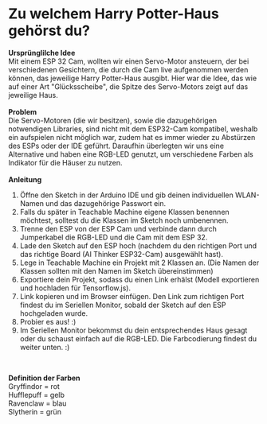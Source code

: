 # Zu welchem Harry Potter-Haus gehörst du?
**Ursprünglilche Idee** <br>
Mit einem ESP 32 Cam, wollten wir einen Servo-Motor ansteuern, der bei verschiedenen Gesichtern, die durch die Cam live aufgenommen werden können, das jeweilige Harry Potter-Haus ausgibt. Hier war die Idee, das wie auf einer Art "Glücksscheibe", die Spitze des Servo-Motors zeigt auf das jeweilige Haus. 
<br>
<br>
**Problem** <br>
Die Servo-Motoren (die wir besitzen), sowie die dazugehörigen notwendigen Libraries, sind nicht mit dem ESP32-Cam kompatibel, weshalb ein aufspielen nicht möglich war, zudem hat es immer wieder zu Abstürzen des ESPs oder der IDE geführt.
Daraufhin überlegten wir uns eine Alternative und haben eine RGB-LED genutzt, um verschiedene Farben als Indikator für die Häuser zu nutzen.
<br>
<br>
**Anleitung**
1. Öffne den Sketch in der Arduino IDE und gib deinen individuellen WLAN-Namen und das dazugehörige Passwort ein.
2. Falls du später in Teachable Machine eigene Klassen benennen möchtest, solltest du die Klassen im Sketch noch umbenennen.
3. Trenne den ESP von der ESP Cam und verbinde dann durch Jumperkabel die RGB-LED und die Cam mit dem ESP 32.
4. Lade den Sketch auf den ESP hoch (nachdem du den richtigen Port und das richtige Board (AI Thinker ESP32-Cam) ausgewählt hast).
5. Lege in Teachable Machine ein Projekt mit 2 Klassen an. (Die Namen der Klassen sollten mit den Namen im Sketch übereinstimmen)
6. Exportiere dein Projekt, sodass du einen Link erhälst (Modell exportieren und hochladen für Tensorflow.js).
7. Link kopieren und im Browser einfügen. Den Link zum richtigen Port findest du im Seriellen Monitor, sobald der Sketch auf den ESP hochgeladen wurde.
8. Probier es aus! :) 
9. Im Seriellen Monitor bekommst du dein entsprechendes Haus gesagt oder du schaust einfach auf die RGB-LED. Die Farbcodierung findest du weiter unten. :) 
<br>

**Definition der Farben**
<br>Gryffindor = rot
<br>Hufflepuff = gelb
<br>Ravenclaw  = blau
<br>Slytherin = grün



